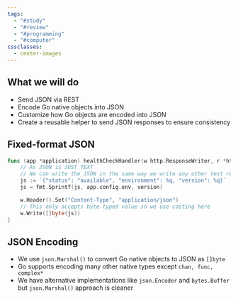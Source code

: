 ```yaml
---
tags:
  - "#study"
  - "#review"
  - "#programming"
  - "#computer"
cssclasses:
  - center-images
---
```

## What we will do

- Send JSON via REST
- Encode Go native objects into JSON
- Customize how Go objects are encoded into JSON
- Create a reusable helper to send JSON responses to ensure consistency


## Fixed-format JSON

```go
func (app *application) healthCheckHandler(w http.ResponseWriter, r *http.Request) {
	// As JSON is JUST TEXT
	// We can write the JSON in the same way we write any other text response
	js := `{"status": "available", "environment": %q, "version": %q}`
	js = fmt.Sprintf(js, app.config.env, version)

	w.Header().Set("Content-Type", "application/json")
	// This only accepts byte-typed value so we use casting here
	w.Write([]byte(js))
}

```

## JSON Encoding

- We use `json.Marshal()` to convert Go native objects to JSON as `[]byte`
- Go supports encoding many other native types except `chan, func, complex*`
- We have alternative implementations like `json.Encoder` and `bytes.Buffer` but `json.Marshal()` approach is cleaner
